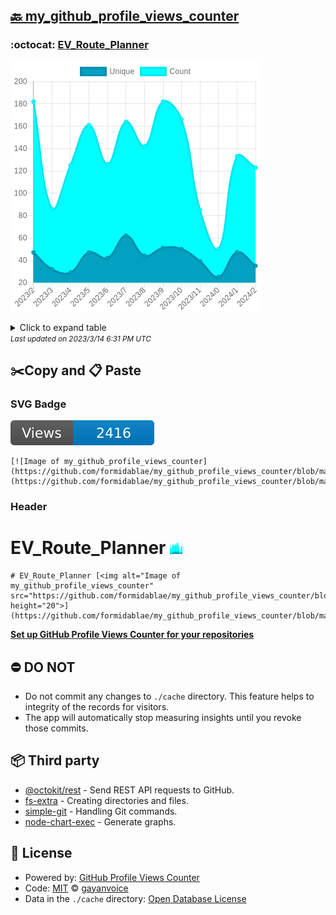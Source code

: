 ## [🔙 my_github_profile_views_counter](https://github.com/formidablae/my_github_profile_views_counter)

### :octocat: [EV_Route_Planner](https://github.com/formidablae/EV_Route_Planner)
![Image of my_github_profile_views_counter](https://github.com/formidablae/my_github_profile_views_counter/blob/master/graph/349926721/large/year.png)

<details>
	<summary>Click to expand table</summary>
	<h2>:calendar: Year Page Views Table</h2>
<table>
	<tr>
		<th>
			Last Updated
		</th>
		<th>
			Unique
		</th>
		<th>
			Count
		</th>
	</tr>
	<tr>
		<td>
			<code>2023/3/1</code>
		</td>
		<td>
			<code>35</code>
		</td>
		<td>
			<code>123</code>
		</td>
	</tr>
	<tr>
		<td>
			<code>2023/2/1</code>
		</td>
		<td>
			<code>47</code>
		</td>
		<td>
			<code>133</code>
		</td>
	</tr>
	<tr>
		<td>
			<code>2023/1/1</code>
		</td>
		<td>
			<code>25</code>
		</td>
		<td>
			<code>50</code>
		</td>
	</tr>
	<tr>
		<td>
			<code>2022/12/1</code>
		</td>
		<td>
			<code>39</code>
		</td>
		<td>
			<code>85</code>
		</td>
	</tr>
	<tr>
		<td>
			<code>2022/11/1</code>
		</td>
		<td>
			<code>50</code>
		</td>
		<td>
			<code>166</code>
		</td>
	</tr>
	<tr>
		<td>
			<code>2022/10/1</code>
		</td>
		<td>
			<code>51</code>
		</td>
		<td>
			<code>182</code>
		</td>
	</tr>
	<tr>
		<td>
			<code>2022/9/1</code>
		</td>
		<td>
			<code>44</code>
		</td>
		<td>
			<code>142</code>
		</td>
	</tr>
	<tr>
		<td>
			<code>2022/8/1</code>
		</td>
		<td>
			<code>62</code>
		</td>
		<td>
			<code>164</code>
		</td>
	</tr>
	<tr>
		<td>
			<code>2022/7/1</code>
		</td>
		<td>
			<code>42</code>
		</td>
		<td>
			<code>126</code>
		</td>
	</tr>
	<tr>
		<td>
			<code>2022/6/1</code>
		</td>
		<td>
			<code>47</code>
		</td>
		<td>
			<code>161</code>
		</td>
	</tr>
	<tr>
		<td>
			<code>2022/5/1</code>
		</td>
		<td>
			<code>29</code>
		</td>
		<td>
			<code>125</code>
		</td>
	</tr>
	<tr>
		<td>
			<code>2022/4/1</code>
		</td>
		<td>
			<code>32</code>
		</td>
		<td>
			<code>86</code>
		</td>
	</tr>
	<tr>
		<td>
			<code>2022/3/1</code>
		</td>
		<td>
			<code>47</code>
		</td>
		<td>
			<code>182</code>
		</td>
	</tr>
</table>

</details>
<small><i>Last updated on 2023/3/14 6:31 PM UTC</i></small>

## ✂️Copy and 📋 Paste
### SVG Badge
[![Image of my_github_profile_views_counter](https://github.com/formidablae/my_github_profile_views_counter/blob/master/svg/349926721/badge.svg)](https://github.com/formidablae/my_github_profile_views_counter/blob/master/readme/349926721/week.md)
```readme
[![Image of my_github_profile_views_counter](https://github.com/formidablae/my_github_profile_views_counter/blob/master/svg/349926721/badge.svg)](https://github.com/formidablae/my_github_profile_views_counter/blob/master/readme/349926721/week.md)
```
### Header
# EV_Route_Planner [<img alt="Image of my_github_profile_views_counter" src="https://github.com/formidablae/my_github_profile_views_counter/blob/master/graph/349926721/small/year.png" height="20">](https://github.com/formidablae/my_github_profile_views_counter/blob/master/readme/349926721/year.md)
```readme
# EV_Route_Planner [<img alt="Image of my_github_profile_views_counter" src="https://github.com/formidablae/my_github_profile_views_counter/blob/master/graph/349926721/small/year.png" height="20">](https://github.com/formidablae/my_github_profile_views_counter/blob/master/readme/349926721/year.md)
```
[**Set up GitHub Profile Views Counter for your repositories**](https://github.com/gayanvoice/github-profile-views-counter)
## ⛔ DO NOT
- Do not commit any changes to `./cache` directory. This feature helps to integrity of the records for visitors.
- The app will automatically stop measuring insights until you revoke those commits.
## 📦 Third party

- [@octokit/rest](https://www.npmjs.com/package/@octokit/rest) - Send REST API requests to GitHub.
- [fs-extra](https://www.npmjs.com/package/fs-extra) - Creating directories and files.
- [simple-git](https://www.npmjs.com/package/simple-git) - Handling Git commands.
- [node-chart-exec](https://www.npmjs.com/package/node-chart-exec) - Generate graphs.
## 📄 License
- Powered by: [GitHub Profile Views Counter](https://github.com/gayanvoice/github-profile-views-counter)
- Code: [MIT](./LICENSE) © [gayanvoice](https://github.com/gayanvoice/github-profile-views-counter)
- Data in the `./cache` directory: [Open Database License](https://opendatacommons.org/licenses/odbl/1-0/)